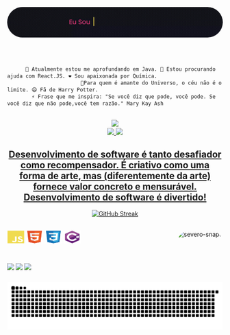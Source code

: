 <div align="center">
  <img align="center" alt="quem-sou-eu" style="border-radius:60px;" src="https://github.com/dany-rodrigues/dany-rodrigues/blob/main/gif-canva-colorgithub.gif">
 </div>
 <br> <br> <br>
 
          🌱 Atualmente estou me aprofundando em Java. 🤔 Estou procurando ajuda com React.JS. ❤️ Sou apaixonada por Química.
                            🔭Para quem é amante do Universo, o céu não é o limite. 😄 Fã de Harry Potter. 
            ⚡ Frase que me inspira: "Se você diz que pode, você pode. Se você diz que não pode,você tem razão." Mary Kay Ash

<br> 

<div align="center"> 
  
  <img src="https://user-images.githubusercontent.com/85651629/149048278-00165f0f-b9cb-42ce-a77c-29458340652e.png" width="200"/>    
  
</div>

<div align="center">
  
  <a href="https://github.com/dany-rodrigues">
  <img height="180em" src="https://github-readme-stats.vercel.app/api?username=dany-rodrigues&show_icons=true&theme=radical&hide_borde_all_commits=true&count_private=true"/>
  <img height="180em" src="https://github-readme-stats.vercel.app/api/top-langs/?username=dany-rodrigues&layout=compact&langs_count=7&theme=radical&hide_borde"/>
 
</div>
 
<div align="center">
  <h2>Desenvolvimento de software é tanto desafiador como recompensador. É criativo como uma forma de arte, mas (diferentemente da arte) fornece valor concreto e mensurável. Desenvolvimento de software é divertido!</h2>
      
  [![GitHub Streak](https://github-readme-streak-stats.herokuapp.com?user=dany-rodrigues&theme=radical&hide_border=falso&date_format=j%20M%5B%20Y%5D)](https://git.io/streak-stats) 
</div>
  
  

<div style="display: inline_block"><br>
  <img align="center" alt="Dany-Js" height="30" width="40" src="https://raw.githubusercontent.com/devicons/devicon/master/icons/javascript/javascript-plain.svg">
  <img align="center" alt="Dany-HTML" height="30" width="40" src="https://raw.githubusercontent.com/devicons/devicon/master/icons/html5/html5-original.svg">
  <img align="center" alt="Dany-CSS" height="30" width="40" src="https://raw.githubusercontent.com/devicons/devicon/master/icons/css3/css3-original.svg">
  <img align="center" alt="Dany-Csharp" height="30" width="40" src="https://raw.githubusercontent.com/devicons/devicon/master/icons/csharp/csharp-original.svg">
  <img align="right" alt="severo-snape" height="120" style="border-radius:30px;"
       src="https://user-images.githubusercontent.com/85651629/132929783-6c034fa7-7fcb-4b3d-a2cf-f2e589878afe.gif">
</div>
  
 ##

<br>
<div> 
  <a href="https://instagram.com/pretah_felix" target="_blank"><img src="https://img.shields.io/badge/-Instagram-%23E4405F?style=for-the-badge&logo=instagram&logoColor=white" target="_blank"></a>
 	<a href="https://www.linkedin.com/in/danyellerodrigues/" target="_blank"><img src="https://img.shields.io/badge/-LinkedIn-%230077B5?style=for-the-badge&logo=linkedin&logoColor=white" target="_blank"></a> 
  <a href = "mailto:danydrigues@ufrj.br"><img src="https://img.shields.io/badge/-Gmail-%23333?style=for-the-badge&logo=gmail&logoColor=white" target="_blank"></a>
 
  ![Snake animation](https://github.com/dany-rodrigues/dany-rodrigues/blob/output/github-contribution-grid-snake.svg)
</div>

